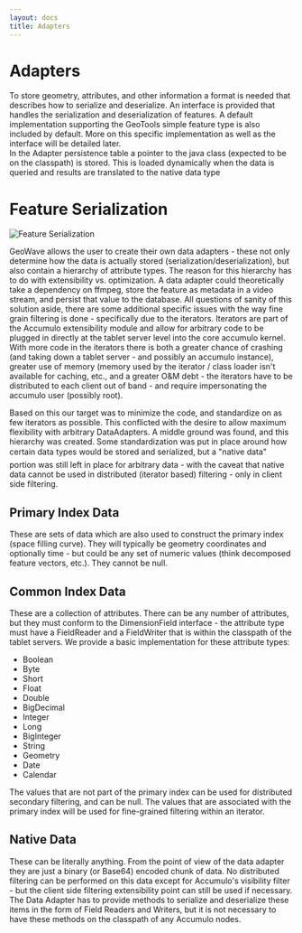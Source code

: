 ```yaml
---
layout: docs
title: Adapters
---
```


# Adapters

To store geometry, attributes, and other information a format is needed that describes how to serialize and deserialize.  An interface is provided that handles the serialization and deserialization of features.  A default implementation supporting the GeoTools simple feature type is also included by default.  More on this specific implementation as well as the interface will be detailed later.   
In the Adapter persistence table a pointer to the java class (expected to be on the classpath) is stored.  This is loaded dynamically when the data is queried and results are translated to the native data type


# Feature Serialization

![Feature Serialization](/figures/serialization1.png)


GeoWave allows the user to create their own data adapters - these not only determine how the data is actually stored (serialization/deserialization), but also contain a hierarchy of attribute types. The reason for this hierarchy has to do with extensibility vs. optimization.   A data adapter could theoretically take a dependency on ffmpeg, store the feature as metadata in a video stream, and persist that value to the database.  All questions of sanity of this solution aside, there are some additional specific issues with the way fine grain filtering is done - specifically due to the iterators.  Iterators are part of the Accumulo extensibility module and allow for arbitrary code to be plugged in directly at the tablet server level into the core accumulo kernel.   With more code in the iterators there is both a greater chance of crashing (and taking down a tablet server - and possibly an accumulo instance), greater use of memory (memory used by the iterator / class loader isn't available for caching, etc., and a greater O&M debt - the iterators have to be distributed to each client out of band - and require impersonating the accumulo user (possibly root).   


Based on this our target was to minimize the code, and standardize on as few iterators as possible.   This conflicted with the desire to allow maximum flexibility with arbitrary DataAdapters. A middle ground was found, and this hierarchy was created.  Some standardization was put in place around how certain data types would be stored and serialized, but a "native data" portion was still left in place for arbitrary data - with the caveat that native data cannot be used in distributed (iterator based) filtering - only in client side filtering.


## Primary Index Data

These are sets of data which are also used to construct the primary index (space filling curve).   They will typically be geometry coordinates and optionally time - but could be any set of numeric values (think decomposed feature vectors, etc.).  They cannot be null.


## Common Index Data

These are a collection of attributes.  There can be any number of attributes, but they must conform to the DimensionField interface - the attribute type must have a FieldReader and a FieldWriter that is within the classpath of the tablet servers. We provide a basic implementation for these attribute types:

 * Boolean
 * Byte
 * Short
 * Float
 * Double
 * BigDecimal
 * Integer
 * Long
 * BigInteger
 * String
 * Geometry
 * Date
 * Calendar
 
The values that are not part of the primary index can be used for distributed secondary filtering, and can be null.  The values that are associated with the primary index will be used for fine-grained filtering within an iterator.


## Native Data

These can be literally anything.  From the point of view of the data adapter they are just a binary (or Base64) encoded chunk of data.  No distributed filtering can be performed on this data except for Accumulo's visibility filter - but the client side filtering extensibility point can still be used if necessary.   The Data Adapter has to provide methods to serialize and deserialize these items in the form of Field Readers and Writers, but it is not necessary to have these methods on the classpath of any Accumulo nodes.   

